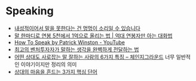 Speaking
========

* [내성적이어서 말을 못한다는 건 멍멍이 소리일 수 있습니다](http://outstanding.kr/smalltalkkk20170524/)
* [말 한마디로 연봉 5천에서 1억으로 올리는 법 | 억대 연봉자만 아는 대화법](https://www.youtube.com/watch?v=Mda9mjI42cg)
* [How To Speak by Patrick Winston - YouTube](https://www.youtube.com/watch?v=Unzc731iCUY)
* [최고의 벤처투자자가 말하는 생각을 완벽하게 전달하는 법](https://brunch.co.kr/@rickeygo/382)
* [어떤 상대도 사로잡는 말 잘하는 사람의 6가지 특징 – 체인지그라운드](http://thechangeground.com/archives/16931) 너무 일반적인 이야기이지만 정리의 의미
* [상대의 마음을 흔드는 3가지 핵심 단어](http://moneyman.kr/archives/4595)
